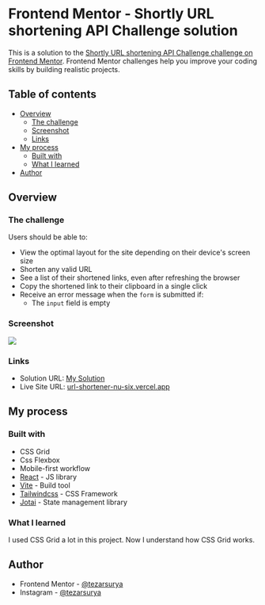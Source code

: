 # Frontend Mentor - Shortly URL shortening API Challenge solution

This is a solution to the [Shortly URL shortening API Challenge challenge on Frontend Mentor](https://www.frontendmentor.io/challenges/url-shortening-api-landing-page-2ce3ob-G). Frontend Mentor challenges help you improve your coding skills by building realistic projects.

## Table of contents

- [Overview](#overview)
  - [The challenge](#the-challenge)
  - [Screenshot](#screenshot)
  - [Links](#links)
- [My process](#my-process)
  - [Built with](#built-with)
  - [What I learned](#what-i-learned)
- [Author](#author)

## Overview

### The challenge

Users should be able to:

- View the optimal layout for the site depending on their device's screen size
- Shorten any valid URL
- See a list of their shortened links, even after refreshing the browser
- Copy the shortened link to their clipboard in a single click
- Receive an error message when the `form` is submitted if:
  - The `input` field is empty

### Screenshot

![](./screenshot.jpg)

### Links

- Solution URL: [My Solution](https://your-solution-url.com)
- Live Site URL: [url-shortener-nu-six.vercel.app](https://url-shortener-nu-six.vercel.app/)

## My process

### Built with

- CSS Grid
- Css Flexbox
- Mobile-first workflow
- [React](https://reactjs.org/) - JS library
- [Vite](https://vitejs.dev/) - Build tool
- [Tailwindcss](https://tailwindcss.com/) - CSS Framework
- [Jotai](https://jotai.org/) - State management library

### What I learned

I used CSS Grid a lot in this project. Now I understand how CSS Grid works.

## Author

- Frontend Mentor - [@tezarsurya](https://www.frontendmentor.io/profile/tezarsurya)
- Instagram - [@tezarsurya](https://www.instagram.com/tezarsurya)
